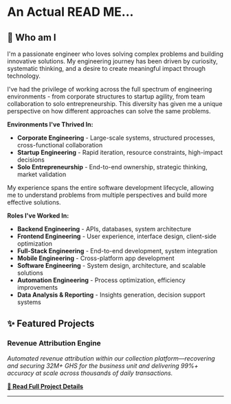 # An Actual READ ME...

<!-- > *"The best way to predict the future is to invent it."* - Alan Kay -->

<!-- ---

<details>
<summary><b>💭 Inspiration</b></summary>

I put myself in the shoes of whoever I want to catch the attention of - hiring managers, collaborators, mentors, investors. I asked myself: *"What questions would I actually be looking to have answered about this person?"*

The fundamental insight hit me: **If you don't know the questions people are really asking, you'll answer the wrong ones.**

Traditional CVs are forced to be concise - they compress years of learning, problem-solving, and growth into bullet points that barely scratch the surface. They list skills, technologies, and achievements - and yes, these matter. But they're just checkboxes. They're common, learnable, and don't make you stand out. What makes someone special isn't their ability to use React or Python - it's their creativity, their unique approach to problems, their way of thinking.

**This README goes beyond the checklist.** It shows not just what I can do, but how I think, what drives me, and what makes my approach unique.

### Why Not a Portfolio Website?

As engineers, we're engrossed in solving real-world problems. Building and maintaining an entire portfolio website often feels like over-engineering - it's a solution to a problem that doesn't really exist. This README serves the same purpose more efficiently, with zero maintenance overhead and maximum accessibility.

**One-stop solution:** Everything is in one place. No switching between tabs, no navigating through multiple pages, no waiting for different sections to load. Your entire portfolio, code samples, and story are accessible in a single scroll. Sometimes the simplest solution is the best solution.

</details>

--- -->

## 👋 Who am I
I'm a passionate engineer who loves solving complex problems and building innovative solutions. My engineering journey has been driven by curiosity, systematic thinking, and a desire to create meaningful impact through technology.

I've had the privilege of working across the full spectrum of engineering environments - from corporate structures to startup agility, from team collaboration to solo entrepreneurship. This diversity has given me a unique perspective on how different approaches can solve the same problems.

**Environments I've Thrived In:**
- **Corporate Engineering** - Large-scale systems, structured processes, cross-functional collaboration
- **Startup Engineering** - Rapid iteration, resource constraints, high-impact decisions
- **Solo Entrepreneurship** - End-to-end ownership, strategic thinking, market validation

My experience spans the entire software development lifecycle, allowing me to understand problems from multiple perspectives and build more effective solutions.

**Roles I've Worked In:**
- **Backend Engineering** - APIs, databases, system architecture
- **Frontend Engineering** - User experience, interface design, client-side optimization
- **Full-Stack Engineering** - End-to-end development, system integration
- **Mobile Engineering** - Cross-platform app development
- **Software Engineering** - System design, architecture, and scalable solutions
- **Automation Engineering** - Process optimization, efficiency improvements
- **Data Analysis & Reporting** - Insights generation, decision support systems

<!-- 
## 🚀 Current Solutions I'm Working On
I'm currently working on multiple projects that challenge me in different ways and help me grow as an engineer.

### Project A: [Project Name]
*[Brief description of the problem you're solving and your approach]*

### Project B: [Project Name]  
*[Brief description of the problem you're solving and your approach]*

### Project C: [Project Name]
*[Brief description of the problem you're solving and your approach]*

## 🔍 Technology Exploration & Research
I'm passionate about exploring emerging technologies and staying ahead of the curve. I love diving deep into new tools, frameworks, and methodologies to understand their potential applications.

### Currently Exploring:
- **[Technology A]** - *[What interests you about it and how you're exploring it]*
- **[Technology B]** - *[What interests you about it and how you're exploring it]*
- **[Technology C]** - *[What interests you about it and how you're exploring it]*

### Research Interests:
- *[Areas of technology you're researching or studying]*
- *[Specific problems or domains you're investigating]*

## 🤝 Open to Collaboration
I'm always excited to collaborate on interesting projects and solve challenging problems with other engineers and developers.

### Projects I'd Love to Build:
- **[Project Idea A]** - *[Brief description and why it interests you]*
- **[Project Idea B]** - *[Brief description and why it interests you]*
- **[Project Idea C]** - *[Brief description and why it interests you]*

### Problems I Want to Solve:
- *[Type of problems or challenges you're passionate about]*
- *[Domains or industries you'd like to work in]*

### Collaboration Preferences:
- *[How you like to work with others, your strengths in team settings]*
-->

## ✨ Featured Projects

### Revenue Attribution Engine
*Automated revenue attribution within our collection platform—recovering and securing 32M+ GHS for the business unit and delivering 99%+ accuracy at scale across thousands of daily transactions.*

**[📖 Read Full Project Details](projects/revenue-attribution-engine.md)**

<!-- ---

### Data Team Structure
*Designed and implemented a lean, high‑impact data team operating model that aligned stakeholders, clarified ownership, accelerated delivery, and improved data quality across analytics and reporting.*

**[📖 Read Full Project Details](projects/data-team-structure.md)**

---

### [Project Name]
*[Brief description of what this project solves and the impact it creates]*

**[📖 Read Full Project Details](projects/project-name.md)**

--- -->

<!-- 
## 🛠️ Technologies & Skills
*[This section will showcase your technical expertise]*

**Languages:** [e.g., JavaScript, Python, Java]
**Frontend:** [e.g., React, Vue, Angular]
**Backend:** [e.g., Node.js, Django, Spring Boot]
**Databases:** [e.g., PostgreSQL, MongoDB, Redis]
**DevOps:** [e.g., Docker, AWS, CI/CD]
**Other:** [e.g., Git, Linux, APIs]

## 📚 Learning Journey
*[This section will tell the story of your growth and what you've learned]*

## 🎯 What I'm Learning Next
*[Show your commitment to continuous learning]*

## 📫 Get In Touch
- **Email:** [your.email@example.com]
- **LinkedIn:** [Your LinkedIn profile]
-->

---

<!-- *"The best way to predict the future is to invent it." - Alan Kay* -->

